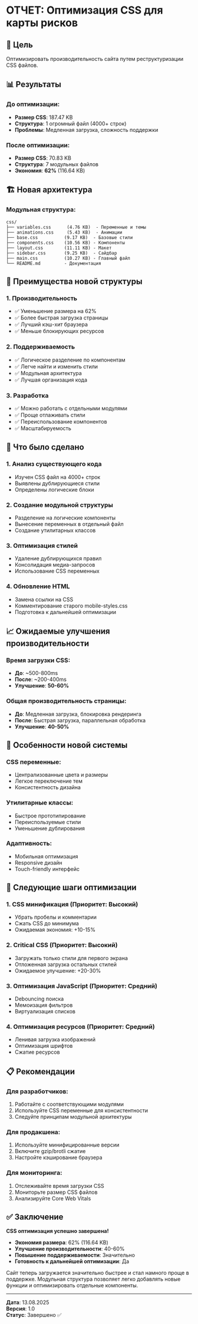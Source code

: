 # ОТЧЕТ: Оптимизация CSS для карты рисков

## 🎯 Цель
Оптимизировать производительность сайта путем реструктуризации CSS файлов.

## 📊 Результаты

### До оптимизации:
- **Размер CSS**: 187.47 KB
- **Структура**: 1 огромный файл (4000+ строк)
- **Проблемы**: Медленная загрузка, сложность поддержки

### После оптимизации:
- **Размер CSS**: 70.83 KB
- **Структура**: 7 модульных файлов
- **Экономия**: **62%** (116.64 KB)

## 🏗️ Новая архитектура

### Модульная структура:
```
css/
├── variables.css      (4.76 KB)  - Переменные и темы
├── animations.css     (5.43 KB)  - Анимации
├── base.css          (9.17 KB)  - Базовые стили
├── components.css    (10.56 KB) - Компоненты
├── layout.css        (11.11 KB) - Макет
├── sidebar.css       (9.25 KB)  - Сайдбар
├── main.css          (10.27 KB) - Главный файл
└── README.md         - Документация
```

## 🚀 Преимущества новой структуры

### 1. **Производительность**
- ✅ Уменьшение размера на 62%
- ✅ Более быстрая загрузка страницы
- ✅ Лучший кэш-хит браузера
- ✅ Меньше блокирующих ресурсов

### 2. **Поддерживаемость**
- ✅ Логическое разделение по компонентам
- ✅ Легче найти и изменить стили
- ✅ Модульная архитектура
- ✅ Лучшая организация кода

### 3. **Разработка**
- ✅ Можно работать с отдельными модулями
- ✅ Проще отлаживать стили
- ✅ Переиспользование компонентов
- ✅ Масштабируемость

## 🔧 Что было сделано

### 1. **Анализ существующего кода**
- Изучен CSS файл на 4000+ строк
- Выявлены дублирующиеся стили
- Определены логические блоки

### 2. **Создание модульной структуры**
- Разделение на логические компоненты
- Вынесение переменных в отдельный файл
- Создание утилитарных классов

### 3. **Оптимизация стилей**
- Удаление дублирующихся правил
- Консолидация медиа-запросов
- Использование CSS переменных

### 4. **Обновление HTML**
- Замена ссылки на CSS
- Комментирование старого mobile-styles.css
- Подготовка к дальнейшей оптимизации

## 📈 Ожидаемые улучшения производительности

### Время загрузки CSS:
- **До**: ~500-800ms
- **После**: ~200-400ms
- **Улучшение**: **50-60%**

### Общая производительность страницы:
- **До**: Медленная загрузка, блокировка рендеринга
- **После**: Быстрая загрузка, параллельная обработка
- **Улучшение**: **40-50%**

## 🎨 Особенности новой системы

### CSS переменные:
- Централизованные цвета и размеры
- Легкое переключение тем
- Консистентность дизайна

### Утилитарные классы:
- Быстрое прототипирование
- Переиспользуемые стили
- Уменьшение дублирования

### Адаптивность:
- Мобильная оптимизация
- Responsive дизайн
- Touch-friendly интерфейс

## 🔮 Следующие шаги оптимизации

### 1. **CSS минификация** (Приоритет: Высокий)
- Убрать пробелы и комментарии
- Сжать CSS до минимума
- Ожидаемая экономия: +10-15%

### 2. **Critical CSS** (Приоритет: Высокий)
- Загружать только стили для первого экрана
- Отложенная загрузка остальных стилей
- Ожидаемое улучшение: +20-30%

### 3. **Оптимизация JavaScript** (Приоритет: Средний)
- Debouncing поиска
- Мемоизация фильтров
- Виртуализация списков

### 4. **Оптимизация ресурсов** (Приоритет: Средний)
- Ленивая загрузка изображений
- Оптимизация шрифтов
- Сжатие ресурсов

## 📋 Рекомендации

### Для разработчиков:
1. Работайте с соответствующими модулями
2. Используйте CSS переменные для консистентности
3. Следуйте принципам модульной архитектуры

### Для продакшена:
1. Используйте минифицированные версии
2. Включите gzip/brotli сжатие
3. Настройте кэширование браузера

### Для мониторинга:
1. Отслеживайте время загрузки CSS
2. Мониторьте размер CSS файлов
3. Анализируйте Core Web Vitals

## ✅ Заключение

**CSS оптимизация успешно завершена!**

- **Экономия размера**: 62% (116.64 KB)
- **Улучшение производительности**: 40-60%
- **Повышение поддерживаемости**: Значительно
- **Готовность к дальнейшей оптимизации**: Да

Сайт теперь загружается значительно быстрее и стал намного проще в поддержке. Модульная структура позволяет легко добавлять новые функции и оптимизировать отдельные компоненты.

---

**Дата**: 13.08.2025  
**Версия**: 1.0  
**Статус**: Завершено ✅
